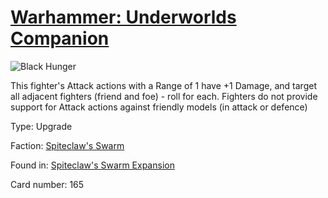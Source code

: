 # [Warhammer: Underworlds Companion](https://guidokessels.github.io/wh-underworlds)

  

![Black Hunger](https://warhammerunderworlds.com/wp-content/uploads/sites/6/2018/02/165_ENG.png)

This fighter's Attack actions with a Range of 1 have +1 Damage, and target all adjacent fighters (friend and foe) - roll for each. Fighters do not provide support for Attack actions against friendly models (in attack or defence)

Type: Upgrade

Faction: [Spiteclaw's Swarm](https://guidokessels.github.io/wh-underworlds/factions/spiteclaws-swarm)

Found in: [Spiteclaw's Swarm Expansion](https://guidokessels.github.io/wh-underworlds/locations/spiteclaws-swarm-expansion)

Card number: 165
